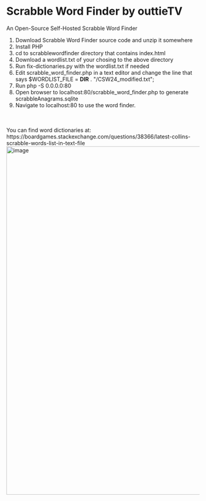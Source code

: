 # Scrabble Word Finder by outtieTV
An Open-Source Self-Hosted Scrabble Word Finder<br />
1. Download Scrabble Word Finder source code and unzip it somewhere
2. Install PHP
3. cd to scrabblewordfinder directory that contains index.html
4. Download a wordlist.txt of your chosing to the above directory
5. Run fix-dictionaries.py with the wordlist.txt if needed
6. Edit scrabble_word_finder.php in a text editor and change the line that says $WORDLIST_FILE = __DIR__ . "/CSW24_modified.txt";
7. Run php -S 0.0.0.0:80
8. Open browser to localhost:80/scrabble_word_finder.php to generate scrabbleAnagrams.sqlite
9. Navigate to localhost:80 to use the word finder.
<br />
<br />
You can find word dictionaries at: https://boardgames.stackexchange.com/questions/38366/latest-collins-scrabble-words-list-in-text-file
<img width="1920" height="910" alt="image" src="https://github.com/user-attachments/assets/d72c71c9-d0ae-41b1-8235-10f8ef577551" />
